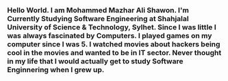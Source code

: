 ### Hello World. I am Mohammed Mazhar Ali Shawon. I'm Currently Studying Software Engineering at Shahjalal University of Science & Technology, Sylhet. Since I was little I was always fascinated by Computers. I played games on my computer since I was 5. I watched movies about hackers being cool in the movies and wanted to be in IT sector. Never thought in my life that I would actually get to study Software Enginnering when I grew up.

<!--
**ShawonSUSTSWE/ShawonSUSTSWE** is a ✨ _special_ ✨ repository because its `README.md` (this file) appears on your GitHub profile.

Here are some ideas to get you started:

- 🔭 I’m currently working on ...
- 🌱 I’m currently learning ...
- 👯 I’m looking to collaborate on ...
- 🤔 I’m looking for help with ...
- 💬 Ask me about ...
- 📫 How to reach me: ...
- 😄 Pronouns: ...
- ⚡ Fun fact: ...
-->
